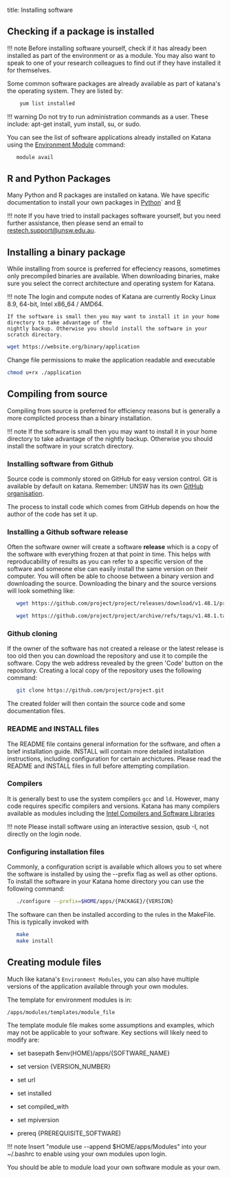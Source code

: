 title: Installing software


## Checking if a package is installed

!!! note
    Before installing software yourself, check if it has already been installed as part of the environment or as a module. You may also want to
	speak to one of your research colleagues to find out if they have installed it for themselves.

Some common software packages are already available as part of katana's the operating system. They are listed by: 

``` bash 
    yum list installed
```

!!! warning
    Do not try to run administration commands as a user. These include: apt-get install, yum install, su, or sudo. 

You can see the list of software applications already installed on Katana using the [Environment Module](../environment_modules) command:

``` bash 
   module avail
```

## R and Python Packages

Many Python and R packages are installed on katana. We have specific documentation to install your own packages in [Python](../python#python-virtual-environments)`
and [R](../r#installing-libraries)

!!! note
    If you have tried to install packages software yourself, but you need further assistance, then please send an email to [restech.support@unsw.edu.au](mailto:restech.support@unsw.edu.au).
    
## Installing a binary package

While installing from source is preferred for effeciency reasons, sometimes
only precompiled binaries are available. When downloading binaries, make sure you select the
correct architecture and operating system for Katana.

!!! note
    The login and compute nodes of Katana are currently Rocky Linux 8.9, 64-bit, Intel x86_64 / AMD64.
	
    If the software is small then you may want to install it in your home directory to take advantage of the
	nightly backup. Otherwise you should install the software in your scratch directory.


``` bash
wget https://website.org/binary/application  
```

Change file permissions to make the application readable and executable
   
``` bash
chmod u+rx ./application
```

## Compiling from source

Compiling from source is preferred for efficiency reasons but is generally a more complicted process than a binary installation. 

!!! note
    If the software is small then you may want to install it in your home directory to take advantage of the nightly backup.
	Otherwise you should install the software in your scratch directory.


### Installing software from Github

Source code is commonly stored on GitHub for easy version control. Git is available by default on katana. Remember: UNSW has its own [GitHub organisation](../../using_katana/github).

The process to install code which comes from GitHub depends on how the author of the code has set it up. 

### Installing a Github software release

Often the software owner will create a software __release__  which is a copy of the software with everything frozen at that point in time. This helps with reproducability of results
as you can refer to a specific version of the software and someone else can easily install the same version on their computer. You will often be able to choose between a
binary version and downloading the source. Downloading the binary and the source versions will look something like:

``` bash
   wget https://github.com/project/project/releases/download/v1.48.1/project.linux_8.zip
```

``` bash
   wget https://github.com/project/project/archive/refs/tags/v1.48.1.tar.gz
```

### Github cloning

If the owner of the software has not created a release or the latest release is too old then you can download the repository and use it to compile the software.
Copy the web address revealed by the green 'Code' button on the repository. Creating a local copy of the repository uses the following command:

``` bash
   git clone https://github.com/project/project.git
```

The created folder will then contain the source code and some documentation files.

### README and INSTALL files

The README file contains general information for the software, and often a brief installation guide. INSTALL will contain more detailed installation instructions, including configuration for 
certain archictures. Please read the README and INSTALL files in full before attempting compilation.

### Compilers 

It is generally best to use the system compilers `gcc` and `ld`. However, many code requires specific compilers and versions. Katana has many compilers available as modules 
including the [Intel Compilers and Software Libraries](../others#intel-compilers-and-software-libraries)

!!! note 
    Please install software using an interactive session, qsub -I, not directly on the login node. 

### Configuring installation files

Commonly, a configuration script is available which allows you to set where the software is installed by using the --prefix flag as well as other options. To install
the software in your Katana home directory you can use the following command:

``` bash
   ./configure --prefix=$HOME/apps/{PACKAGE}/{VERSION}
```

The software can then be installed according to the rules in the MakeFile. This
is typically invoked with

``` bash
   make
   make install
```

## Creating module files

Much like katana's `Environment Modules`, you can also have multiple versions
of the application available through your own modules.

The template for environment modules is in:

``` bash
/apps/modules/templates/module_file
```

The template module file makes some assumptions and examples, which may not be applicable to your software.
Key sections will likely need to modify are:

 
   * set      basepath          $env(HOME)/apps/{SOFTWARE_NAME}
   * set      version           {VERSION_NUMBER}        

   * set      url
   * set      installed

   * set      compiled_with
   * set      mpiversion

   * prereq     {PREREQUISITE_SOFTWARE)


!!! note
    Insert "module use --append $HOME/apps/Modules" into your ~/.bashrc to enable using your own modules upon login. 

You should be able to module load your own software module as your own.
